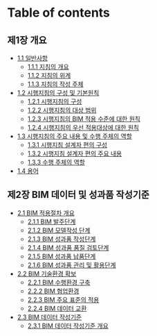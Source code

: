 # Table of contents

## 제1장 개요
* [1.1 일반사항](general-Information/README.md)
  * [1.1.1 지침의 개요](general-Information/overview-of-guidelines.md)
  * [1.1.2 지침의 위계](general-Information/hierarchy-of-guidelines.md)
  * [1.1.3 지침의 작성 주체](general-Information/who-wrote-the-guidelines.md)
* [1.2 시행지침의 구성 및 기본원칙](composition-and-basic-principles/README.md)
  * [1.2.1 시행지침의 구성](composition-and-basic-principles/composition.md)
  * [1.2.2 시행지침의 대상 범위](composition-and-basic-principles/target-scope.md)
  * [1.2.3 시행지침의 BIM 적용 수준에 대한 원칙](composition-and-basic-principles/principles-for-levels-of-BIM-application.md)
  * [1.2.4 시행지침의 우선 적용대상에 대한 원칙](composition-and-basic-principles/principles-for-priority-application.md)
* [1.3 시행지침의 주요 내용 및 수행 주체의 역할]()
  * [1.3.1 시행지침 설계자 편의 구성](main-contents-and-roles-of-performing-subjects/designers-convenience-configuration.md)
  * [1.3.2 시행지침 설계자 편의 주요 내용](main-contents-and-roles-of-performing-subjects/main-contents-of-designer-convenience.md)
  * [1.3.3 수행 주체의 역할](main-contents-and-roles-of-performing-subjects/role-of-performing-subject.md)
* [1.4 용어](term/README.md)

## 제2장 BIM 데이터 및 성과품 작성기준
* [2.1 BIM 적용절차 개요](general-Information/README.md)
  * [2.1.1 BIM 발주단계](overview-of-bim-application-procedure/bim-order-stage.md)
  * [2.1.2 BIM 모델작성 단계](overview-of-bim-application-procedure/bim-model-creation-step.md)
  * [2.1.3 BIM 성과품 작성단계](overview-of-bim-application-procedure/bim-product-preparation-stage.md)
  * [2.1.4 BIM 성과품 품질 검토단계](overview-of-bim-application-procedure/bim-performance-product-quality-review-stage.md)
  * [2.1.5 BIM 성과품 납품단계](overview-of-bim-application-procedure/bim-performance-product-delivery-stage.md)
  * [2.1.6 BIM 성과품 관리 및 활용단계](overview-of-bim-application-procedure/bim-performance-product-management-and-utilization-stage.md)
* [2.2 BIM 기술환경 확보]()
  * [2.2.1 BIM 수행환경 구축](secure-bim-technology-environment/bim-implementation-environment-establishment.md)
  * [2.2.2 BIM 협업환경](secure-bim-technology-environment/bim-collaboration-environment.md)
  * [2.2.3 BIM 주요 표준의 적용](secure-bim-technology-environment/application-of-major-bim-standards.md)
  * [2.2.4 BIM 데이터 교환](secure-bim-technology-environment/bim-data-exchange.md)
* [2.3 BIM 데이터 작성기준]()
  * [2.3.1 BIM 데이터 작성기준 개요](criteria-for-writing-bim-data/outline-of-bim-data-creation-criteria.md)